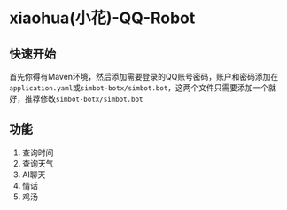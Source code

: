 # xiaohua(小花)-QQ-Robot

## 快速开始
首先你得有Maven环境，然后添加需要登录的QQ账号密码，账户和密码添加在`application.yaml`或`simbot-botx/simbot.bot`，这两个文件只需要添加一个就好，推荐修改`simbot-botx/simbot.bot`

## 功能
1. 查询时间
2. 查询天气
3. AI聊天
4. 情话
5. 鸡汤